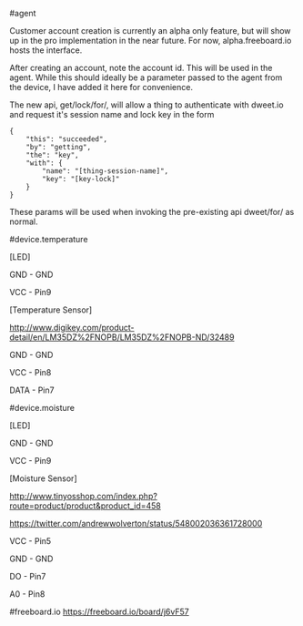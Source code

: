 #agent

Customer account creation is currently an alpha only feature, but will show up in the pro implementation in the near future.
For now, alpha.freeboard.io hosts the interface.

After creating an account, note the account id.  This will be used in the agent.  While this should ideally be a parameter 
passed to the agent from the device, I have added it here for convenience.

The new api, get/lock/for/, will allow a thing to authenticate with dweet.io and request it's session name and lock key
in the form

```
{
    "this": "succeeded",
    "by": "getting",
    "the": "key",
    "with": {
        "name": "[thing-session-name]",
        "key": "[key-lock]"
    }
}
```

These params will be used when invoking the pre-existing api dweet/for/ as normal.

#device.temperature

[LED]

GND - GND

VCC - Pin9

[Temperature Sensor]

http://www.digikey.com/product-detail/en/LM35DZ%2FNOPB/LM35DZ%2FNOPB-ND/32489

GND - GND

VCC - Pin8

DATA - Pin7

#device.moisture

[LED]

GND - GND

VCC - Pin9

[Moisture Sensor]

http://www.tinyosshop.com/index.php?route=product/product&product_id=458

https://twitter.com/andrewwolverton/status/548002036361728000

VCC - Pin5

GND - GND

DO - Pin7

A0 - Pin8

#freeboard.io
https://freeboard.io/board/j6vF57

